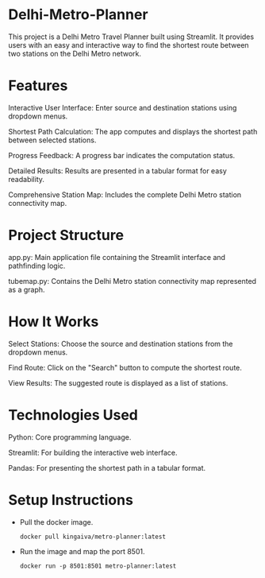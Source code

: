 # Delhi-Metro-Planner
This project is a Delhi Metro Travel Planner built using Streamlit. It provides users with an easy and interactive way to find the shortest route between two stations on the Delhi Metro network.

# Features

Interactive User Interface: Enter source and destination stations using dropdown menus.

Shortest Path Calculation: The app computes and displays the shortest path between selected stations.

Progress Feedback: A progress bar indicates the computation status.

Detailed Results: Results are presented in a tabular format for easy readability.

Comprehensive Station Map: Includes the complete Delhi Metro station connectivity map.

# Project Structure
app.py: Main application file containing the Streamlit interface and pathfinding logic.

tubemap.py: Contains the Delhi Metro station connectivity map represented as a graph.

# How It Works
Select Stations: Choose the source and destination stations from the dropdown menus.

Find Route: Click on the "Search" button to compute the shortest route.

View Results: The suggested route is displayed as a list of stations.

# Technologies Used
Python: Core programming language.

Streamlit: For building the interactive web interface.

Pandas: For presenting the shortest path in a tabular format.

# Setup Instructions
- Pull the docker image.

    ```docker pull kingaiva/metro-planner:latest```

- Run the image and map the port 8501.

    ```docker run -p 8501:8501 metro-planner:latest```